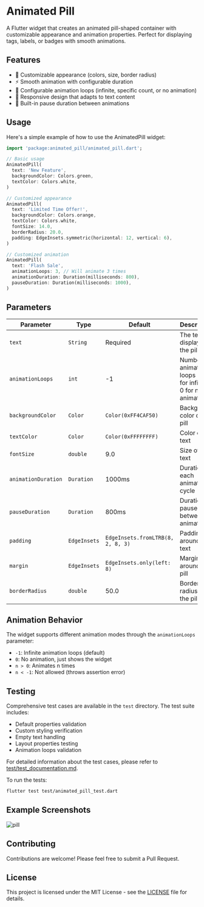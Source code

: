 # Animated Pill

A Flutter widget that creates an animated pill-shaped container with customizable appearance and animation properties. Perfect for displaying tags, labels, or badges with smooth animations.

## Features

- 🎨 Customizable appearance (colors, size, border radius)
- ⚡ Smooth animation with configurable duration
- 🔄 Configurable animation loops (infinite, specific count, or no animation)
- 📱 Responsive design that adapts to text content
- 🎯 Built-in pause duration between animations

## Usage

Here's a simple example of how to use the AnimatedPill widget:

```dart
import 'package:animated_pill/animated_pill.dart';

// Basic usage
AnimatedPill(
  text: 'New Feature',
  backgroundColor: Colors.green,
  textColor: Colors.white,
)

// Customized appearance
AnimatedPill(
  text: 'Limited Time Offer!',
  backgroundColor: Colors.orange,
  textColor: Colors.white,
  fontSize: 14.0,
  borderRadius: 20.0,
  padding: EdgeInsets.symmetric(horizontal: 12, vertical: 6),
)

// Customized animation
AnimatedPill(
  text: 'Flash Sale',
  animationLoops: 3, // Will animate 3 times
  animationDuration: Duration(milliseconds: 800),
  pauseDuration: Duration(milliseconds: 1000),
)
```

## Parameters

| Parameter | Type | Default | Description |
|-----------|------|---------|-------------|
| `text` | `String` | Required | The text to display in the pill |
| `animationLoops` | `int` | -1 | Number of animation loops (-1 for infinite, 0 for no animation) |
| `backgroundColor` | `Color` | `Color(0xFF4CAF50)` | Background color of the pill |
| `textColor` | `Color` | `Color(0xFFFFFFFF)` | Color of the text |
| `fontSize` | `double` | 9.0 | Size of the text |
| `animationDuration` | `Duration` | 1000ms | Duration of each animation cycle |
| `pauseDuration` | `Duration` | 800ms | Duration to pause between animations |
| `padding` | `EdgeInsets` | `EdgeInsets.fromLTRB(8, 2, 8, 3)` | Padding around the text |
| `margin` | `EdgeInsets` | `EdgeInsets.only(left: 8)` | Margin around the pill |
| `borderRadius` | `double` | 50.0 | Border radius of the pill |

## Animation Behavior

The widget supports different animation modes through the `animationLoops` parameter:

- `-1`: Infinite animation loops (default)
- `0`: No animation, just shows the widget
- `n > 0`: Animates n times
- `n < -1`: Not allowed (throws assertion error)

## Testing

Comprehensive test cases are available in the `test` directory. The test suite includes:

- Default properties validation
- Custom styling verification
- Empty text handling
- Layout properties testing
- Animation loops validation

For detailed information about the test cases, please refer to [test/test_documentation.md](test/test_documentation.md).

To run the tests:
```bash
flutter test test/animated_pill_test.dart
```

## Example Screenshots

![pill](https://github.com/user-attachments/assets/437bd15d-ed96-4d8b-bf0b-b9a30a7a62c0)

## Contributing

Contributions are welcome! Please feel free to submit a Pull Request.

## License

This project is licensed under the MIT License - see the [LICENSE](LICENSE) file for details.
